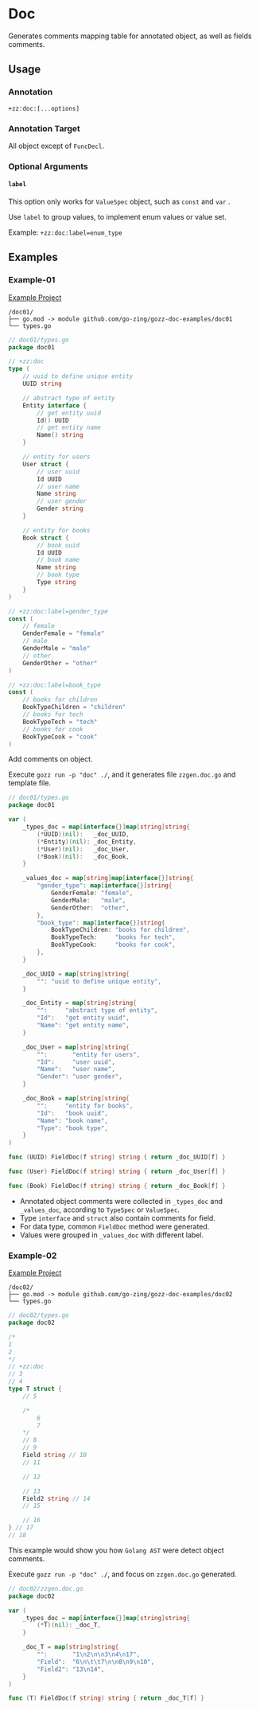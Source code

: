 # Doc

Generates comments mapping table for annotated object, as well as fields comments.

## Usage

### Annotation

`+zz:doc:[...options]`

### Annotation Target

All object except of `FuncDecl`.

### Optional Arguments

#### `label`

This option only works for `ValueSpec` object, such as `const` and `var` .

Use `label` to group values, to implement enum values or value set.

Example: `+zz:doc:label=enum_type`

## Examples

### Example-01

[Example Project](https://github.com/go-zing/gozz-doc-examples/tree/main/doc01)

```
/doc01/
├── go.mod -> module github.com/go-zing/gozz-doc-examples/doc01
└── types.go
```

```go
// doc01/types.go
package doc01

// +zz:doc
type (
	// uuid to define unique entity
	UUID string

	// abstract type of entity
	Entity interface {
		// get entity uuid
		Id() UUID
		// get entity name
		Name() string
	}

	// entity for users
	User struct {
		// user uuid
		Id UUID
		// user name
		Name string
		// user gender
		Gender string
	}

	// entity for books
	Book struct {
		// book uuid
		Id UUID
		// book name
		Name string
		// book type
		Type string
	}
)

// +zz:doc:label=gender_type
const (
	// female
	GenderFemale = "female"
	// male
	GenderMale = "male"
	// other
	GenderOther = "other"
)

// +zz:doc:label=book_type
const (
	// books for children
	BookTypeChildren = "children"
	// books for tech
	BookTypeTech = "tech"
	// books for cook
	BookTypeCook = "cook"
)
```

Add comments on object.

Execute `gozz run -p "doc" ./`, and it generates file `zzgen.doc.go` and template file.

```go
// doc01/types.go
package doc01

var (
	_types_doc = map[interface{}]map[string]string{
		(*UUID)(nil):   _doc_UUID,
		(*Entity)(nil): _doc_Entity,
		(*User)(nil):   _doc_User,
		(*Book)(nil):   _doc_Book,
	}

	_values_doc = map[string]map[interface{}]string{
		"gender_type": map[interface{}]string{
			GenderFemale: "female",
			GenderMale:   "male",
			GenderOther:  "other",
		},
		"book_type": map[interface{}]string{
			BookTypeChildren: "books for children",
			BookTypeTech:     "books for tech",
			BookTypeCook:     "books for cook",
		},
	}

	_doc_UUID = map[string]string{
		"": "uuid to define unique entity",
	}

	_doc_Entity = map[string]string{
		"":     "abstract type of entity",
		"Id":   "get entity uuid",
		"Name": "get entity name",
	}

	_doc_User = map[string]string{
		"":       "entity for users",
		"Id":     "user uuid",
		"Name":   "user name",
		"Gender": "user gender",
	}

	_doc_Book = map[string]string{
		"":     "entity for books",
		"Id":   "book uuid",
		"Name": "book name",
		"Type": "book type",
	}
)

func (UUID) FieldDoc(f string) string { return _doc_UUID[f] }

func (User) FieldDoc(f string) string { return _doc_User[f] }

func (Book) FieldDoc(f string) string { return _doc_Book[f] }
```

- Annotated object comments were collected in `_types_doc` and `_values_doc`,
  according to `TypeSpec` or `ValueSpec`.
- Type `interface` and `struct` also contain comments for field.
- For data type, common `FieldDoc` method were generated.
- Values were grouped in `_values_doc` with different label.

### Example-02

[Example Project](https://github.com/go-zing/gozz-doc-examples/tree/main/doc02)

```
/doc02/
├── go.mod -> module github.com/go-zing/gozz-doc-examples/doc02
└── types.go
```

```go
// doc02/types.go
package doc02

/*
1
2
*/
// +zz:doc
// 3
// 4
type T struct {
	// 5

	/*
		6
		7
	*/
	// 8
	// 9
	Field string // 10
	// 11

	// 12

	// 13
	Field2 string // 14
	// 15

	// 16
} // 17
// 18
```

This example would show you how `Golang AST` were detect object comments.

Execute `gozz run -p "doc" ./`, and focus on `zzgen.doc.go` generated.

```go
// doc02/zzgen.doc.go
package doc02

var (
	_types_doc = map[interface{}]map[string]string{
		(*T)(nil): _doc_T,
	}

	_doc_T = map[string]string{
		"":       "1\n2\n\n3\n4\n17",
		"Field":  "6\n\t\t7\n\n8\n9\n10",
		"Field2": "13\n14",
	}
)

func (T) FieldDoc(f string) string { return _doc_T[f] }
```